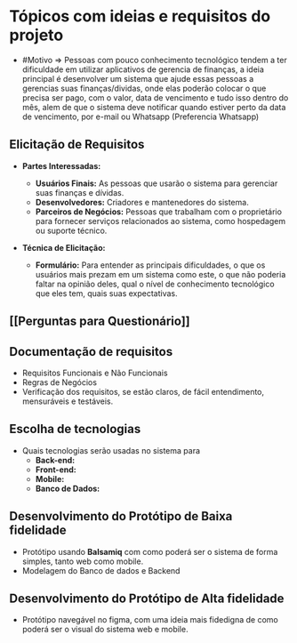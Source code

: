 
# Tópicos com ideias e requisitos do projeto

-  #Motivo => Pessoas com pouco conhecimento tecnológico tendem a ter dificuldade em utilizar aplicativos de gerencia de finanças, a ideia principal é desenvolver um sistema que ajude essas pessoas a gerencias suas finanças/dividas, onde elas poderão colocar o que precisa ser pago, com o valor, data de vencimento e tudo isso dentro do mês, alem de que o sistema deve notificar quando estiver perto da data de vencimento, por e-mail ou Whatsapp (Preferencia Whatsapp) 

## Elicitação de Requisitos

- **Partes Interessadas:**
	- **Usuários Finais:** As pessoas que usarão o sistema para gerenciar suas finanças e dívidas.
	- **Desenvolvedores:** Criadores e mantenedores do sistema.
	- **Parceiros de Negócios:** Pessoas que trabalham com o proprietário para fornecer serviços relacionados  ao sistema, como hospedagem ou suporte técnico.
	
- **Técnica de Elicitação:** 
	- **Formulário:** Para entender as principais dificuldades, o que os usuários mais prezam  em  um sistema como este, o  que não poderia faltar na opinião deles, qual o nível de conhecimento tecnológico que eles tem, quais suas expectativas.

## [[Perguntas para Questionário]]

## Documentação de requisitos

- Requisitos Funcionais e Não Funcionais
- Regras de Negócios
- Verificação dos  requisitos, se estão claros, de fácil entendimento, mensuráveis e testáveis.

## Escolha de tecnologias

- Quais tecnologias serão usadas no sistema para
	- **Back-end:** 
	- **Front-end:**
	- **Mobile:** 
	- **Banco de Dados:** 

## Desenvolvimento do Protótipo de Baixa fidelidade 

- Protótipo usando **Balsamiq** com como poderá ser o sistema de forma simples, tanto web como mobile.
- Modelagem do Banco de dados e Backend

## Desenvolvimento do Protótipo de Alta fidelidade 

- Protótipo navegável no figma, com uma ideia mais fidedigna de como poderá ser o visual do sistema web e mobile.